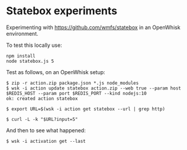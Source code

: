 Statebox experiments
===

Experimenting with https://github.com/wmfs/statebox in an OpenWhisk environment.

To test this locally use:

    npm install
    node statebox.js 5
    
Test as follows, on an OpenWhisk setup:

    $ zip -r action.zip package.json *.js node_modules
    $ wsk -i action update statebox action.zip --web true --param host $REDIS_HOST --param port $REDIS_PORT --kind nodejs:10
    ok: created action statebox

    $ export URL=$(wsk -i action get statebox --url | grep http)

    $ curl -L -k "$URL?input=5"

And then to see what happened:

    $ wsk -i activation get --last
